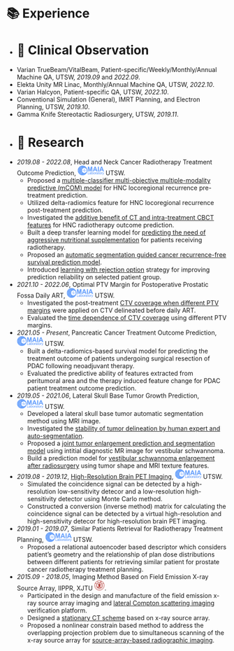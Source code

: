 
# 📚 Experience
* # 🏥 Clinical Observation 

- Varian TrueBeam/VitalBeam, Patient-specific/Weekly/Monthly/Annual Machine QA, UTSW, *2019.09* and *2022.09*.
- Elekta Unity MR Linac, Monthly/Annual Machine QA, UTSW, *2022.10*.
- Varian Halcyon, Patient-specific QA, UTSW, *2022.10*.
- Conventional Simulation (General), IMRT Planning, and Electron Planning, UTSW, *2019.10*.
- Gamma Knife Stereotactic Radiosurgery, UTSW, *2019.11*.

* # 📖 Research

- *2019.08 - 2022.08*, Head and Neck Cancer Radiotherapy Treatment Outcome Prediction, <a href="https://www.utsouthwestern.edu/labs/maia/"><img class="svg" src="/images/MAIA.svg" width="60pt"></a> UTSW.
  - Proposed a [multiple-classifier multi-objective multiple-modality predictive (mCOM) model](https://aapm.onlinelibrary.wiley.com/doi/full/10.1002/mp.14388) for HNC locoregional recurrence pre-treatment prediction.
  - Utilized delta-radiomics feature for HNC locoregional recurrence post-treatment prediction.
  - Investigated the [additive benefit of CT and intra-treatment CBCT features](https://qims.amegroups.com/article/view/74434/html) for HNC radiotherapy outcome prediction.
  - Built a deep transfer learning model for [predicting the need of aggressive nutritional supplementation](https://www.sciencedirect.com/science/article/pii/S0167814022002249) for patients receiving radiotherapy.
  - Proposed an [automatic segmentation guided cancer recurrence-free survival prediction model](https://arxiv.org/abs/2210.00589).
  - Introduced [learning with rejection option](https://arxiv.org/abs/2210.00589) strategy for improving prediction reliability on selected patient group.
- *2021.10 - 2022.06*, Optimal PTV Margin for Postoperative Prostatic Fossa Daily ART, <a href="https://www.utsouthwestern.edu/labs/maia/"><img class="svg" src="/images/MAIA.svg" width="60pt"></a> UTSW.
  - Investigated the post-treatment [CTV coverage when different PTV margins](https://onlinelibrary.wiley.com/doi/10.1002/lary.30516) were applied on CTV delineated before daily ART.
  - Evaluated the [time dependence of CTV coverage](https://www.redjournal.org/article/S0360-3016(22)03052-8/fulltext) using different PTV margins.
- *2021.05 - Present*, Pancreatic Cancer Treatment Outcome Prediction, <a href="https://www.utsouthwestern.edu/labs/maia/"><img class="svg" src="/images/MAIA.svg" width="60pt"></a> UTSW.
  - Built a delta-radiomics-based survival model for predicting the treatment outcome of patients undergoing surgical resection of PDAC following neoadjuvant therapy. 
  - Evaluated the predictive ability of features extracted from peritumoral area and the therapy induced feature change for PDAC patient treatment outcome prediction.
- *2019.05 - 2021.06*, Lateral Skull Base Tumor Growth Prediction, <a href="https://www.utsouthwestern.edu/labs/maia/"><img class="svg" src="/images/MAIA.svg" width="60pt"></a> UTSW.
  - Developed a lateral skull base tumor automatic segmentation method using MRI image.
  - Investigated the [stability of tumor delineation by human expert and auto-segmentation](https://onlinelibrary.wiley.com/doi/abs/10.1002/lary.28695).
  - Proposed a [joint tumor enlargement prediction and segmentation model](https://github.com/wangkaiwan/VS-Growth-Prediction) using  intitial diagnostic MR image for vestibular schwannoma.
  - Build a prediction model for [vestibular schwannoma enlargement after radiosurgery](https://journals.lww.com/otology-neurotology/Abstract/2021/03000/Prediction_of_Vestibular_Schwannoma_Enlargement.32.aspx) using tumor shape and MRI texture features.
- *2019.08 - 2019.12*, [High-Resolution Brain PET Imaging](https://ieeexplore.ieee.org/abstract/document/9875884/), <a href="https://www.utsouthwestern.edu/labs/maia/"><img class="svg" src="/images/MAIA.svg" width="60pt"></a> UTSW.
  - Simulated the coincidence signal can be detected by a high-resolution low-sensitivity detecor and a low-resolution high-sensitivity detector using Monte Carlo method.
  - Constructed a conversion (inverse method) matrix for calculating the coincidence signal can be detected by a virtual high-resolution and high-sensitivity detecor for high-resolution brain PET imaging. 
- *2019.01 - 2019.07*, Similar Patients Retrieval for Radiotherapy Treatment Planning, <a href="https://www.utsouthwestern.edu/labs/maia/"><img class="svg" src="/images/MAIA.svg" width="60pt"></a> UTSW.  
  - Proposed a relational autoencoder based descriptor which considers patient’s geometry and the relationship of plan dose distributions between different patients for retrieving similar patient for prostate cancer radiotherapy treatment planning.
- *2015.09 - 2018.05*, Imaging Method Based on Field Emission X-ray Source Array, IIPPR, XJTU <a href="http://en.xjtu.edu.cn/"><img class="svg" src="/images/XJTU.svg" width="23pt"></a>.
  - Participated in the design and manufacture of the field emission x-ray source array imaging and [lateral Compton scattering imaging](https://www.spiedigitallibrary.org/conference-proceedings-of-spie/10573/105732C/Compton-scatter-tomography-with-photon-counting-detector--a-preliminary/10.1117/12.2293522.full) verification platform. 
  - Designed a [stationary CT scheme](http://onlinelibrary.fully3d.org/papers/2017/Fully3D.2017-11-3203017.pdf) based on x-ray source array.
  - Proposed a nonlinear constrain based method to address the overlapping projection problem due to simultaneous scanning of the x-ray source array for [source-array-based radiographic imaging](http://onlinelibrary.fully3d.org/papers/2017/Fully3D.2017-11-3203018.pdf).